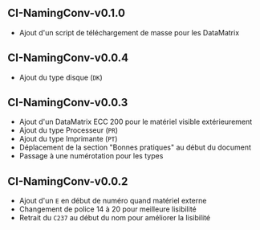 ## CI-NamingConv-v0.1.0
- Ajout d'un script de téléchargement de masse pour les DataMatrix

## CI-NamingConv-v0.0.4
- Ajout du type disque (`DK`)

## CI-NamingConv-v0.0.3
- Ajout d'un DataMatrix ECC 200 pour le matériel visible extérieurement
- Ajout du type Processeur (`PR`)
- Ajout du type Imprimante (`PT`)
- Déplacement de la section "Bonnes pratiques" au début du document
- Passage à une numérotation pour les types


## CI-NamingConv-v0.0.2
- Ajout d'un `E` en début de numéro quand matériel externe
- Changement de police 14 à 20 pour meilleure lisibilité
- Retrait du `C237` au début du nom pour améliorer la lisibilité
